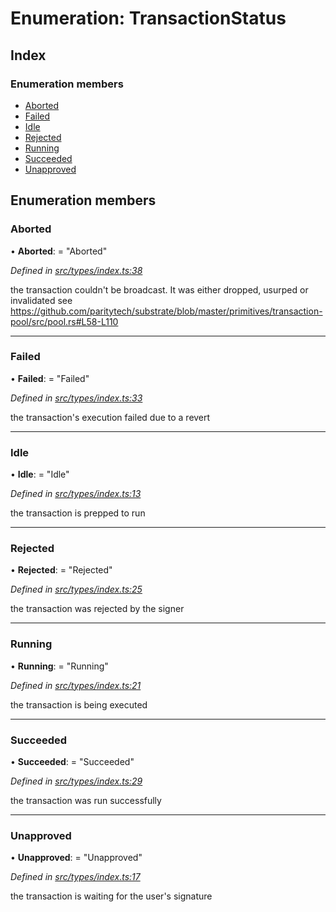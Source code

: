 # Enumeration: TransactionStatus

## Index

### Enumeration members

* [Aborted](transactionstatus.md#aborted)
* [Failed](transactionstatus.md#failed)
* [Idle](transactionstatus.md#idle)
* [Rejected](transactionstatus.md#rejected)
* [Running](transactionstatus.md#running)
* [Succeeded](transactionstatus.md#succeeded)
* [Unapproved](transactionstatus.md#unapproved)

## Enumeration members

###  Aborted

• **Aborted**: = "Aborted"

*Defined in [src/types/index.ts:38](https://github.com/PolymathNetwork/polymesh-sdk/blob/da32f46a/src/types/index.ts#L38)*

the transaction couldn't be broadcast. It was either dropped, usurped or invalidated
see https://github.com/paritytech/substrate/blob/master/primitives/transaction-pool/src/pool.rs#L58-L110

___

###  Failed

• **Failed**: = "Failed"

*Defined in [src/types/index.ts:33](https://github.com/PolymathNetwork/polymesh-sdk/blob/da32f46a/src/types/index.ts#L33)*

the transaction's execution failed due to a revert

___

###  Idle

• **Idle**: = "Idle"

*Defined in [src/types/index.ts:13](https://github.com/PolymathNetwork/polymesh-sdk/blob/da32f46a/src/types/index.ts#L13)*

the transaction is prepped to run

___

###  Rejected

• **Rejected**: = "Rejected"

*Defined in [src/types/index.ts:25](https://github.com/PolymathNetwork/polymesh-sdk/blob/da32f46a/src/types/index.ts#L25)*

the transaction was rejected by the signer

___

###  Running

• **Running**: = "Running"

*Defined in [src/types/index.ts:21](https://github.com/PolymathNetwork/polymesh-sdk/blob/da32f46a/src/types/index.ts#L21)*

the transaction is being executed

___

###  Succeeded

• **Succeeded**: = "Succeeded"

*Defined in [src/types/index.ts:29](https://github.com/PolymathNetwork/polymesh-sdk/blob/da32f46a/src/types/index.ts#L29)*

the transaction was run successfully

___

###  Unapproved

• **Unapproved**: = "Unapproved"

*Defined in [src/types/index.ts:17](https://github.com/PolymathNetwork/polymesh-sdk/blob/da32f46a/src/types/index.ts#L17)*

the transaction is waiting for the user's signature
